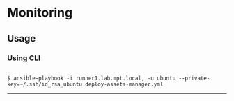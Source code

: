 Monitoring
=========



Usage
------------



### Using CLI

```console

$ ansible-playbook -i runner1.lab.mpt.local, -u ubuntu --private-key=~/.ssh/id_rsa_ubuntu deploy-assets-manager.yml
```



------------


